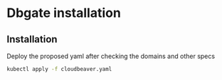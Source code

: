 # Dbgate installation

## Installation

Deploy the proposed yaml after checking the domains and other specs

```bash
kubectl apply -f cloudbeaver.yaml
```
